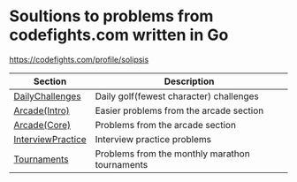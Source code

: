 # Soultions to problems from codefights.com written in Go
https://codefights.com/profile/solipsis

| Section | Description |
| --- | --- |
| [DailyChallenges](dailyChallenges/) | Daily golf(fewest character) challenges |
| [Arcade(Intro)](arcade/intro) | Easier problems from the arcade section |
| [Arcade(Core)](arcade/core) | Problems from the arcade section |
| [InterviewPractice](interviewPractice/) | Interview practice problems |
| [Tournaments](tournaments/) | Problems from the monthly marathon tournaments |

